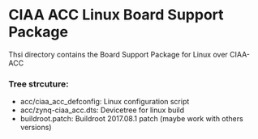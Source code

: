 # CIAA ACC Linux Board Support Package

Thsi directory contains the Board Support Package for Linux over CIAA-ACC

### Tree strcuture:
  
  - acc/ciaa_acc_defconfig: Linux configuration script
  - acc/zynq-ciaa_acc.dts: Devicetree for linux build
  - buildroot.patch: Buildroot 2017.08.1 patch (maybe work with others versions)
